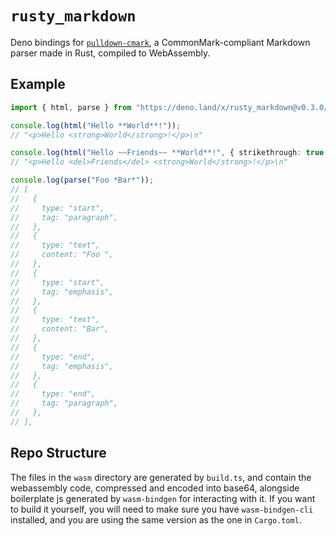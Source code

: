 # `rusty_markdown`

Deno bindings for [`pulldown-cmark`][1], a CommonMark-compliant Markdown parser
made in Rust, compiled to WebAssembly.

## Example

```ts
import { html, parse } from "https://deno.land/x/rusty_markdown@v0.3.0/mod.ts";

console.log(html("Hello **World**!"));
// "<p>Hello <strong>World</strong>!</p>\n"

console.log(html("Hello ~~Friends~~ **World**!", { strikethrough: true }));
// "<p>Hello <del>Friends</del> <strong>World</strong>!</p>\n"

console.log(parse("Foo *Bar*"));
// [
//   {
//     type: "start",
//     tag: "paragraph",
//   },
//   {
//     type: "text",
//     content: "Foo ",
//   },
//   {
//     type: "start",
//     tag: "emphasis",
//   },
//   {
//     type: "text",
//     content: "Bar",
//   },
//   {
//     type: "end",
//     tag: "emphasis",
//   },
//   {
//     type: "end",
//     tag: "paragraph",
//   },
// ],
```

## Repo Structure

The files in the `wasm` directory are generated by `build.ts`, and contain the
webassembly code, compressed and encoded into base64, alongside boilerplate js
generated by `wasm-bindgen` for interacting with it. If you want to build it
yourself, you will need to make sure you have `wasm-bindgen-cli` installed, and
you are using the same version as the one in `Cargo.toml`.

[1]:https://github.com/raphlinus/pulldown-cmark
